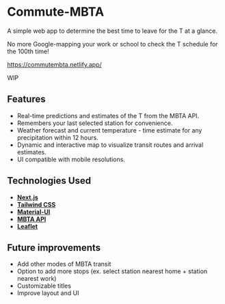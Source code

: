 # Commute-MBTA



A simple web app to determine the best time to leave for the T at a glance. 

No more Google-mapping your work or school to check the T schedule for the 100th time!

https://commutembta.netlify.app/

WIP

## Features
- Real-time predictions and estimates of the T from the MBTA API.
- Remembers your last selected station for convenience.  
- Weather forecast and current temperature - time estimate for any precipitation within 12 hours.
- Dynamic and interactive map to visualize transit routes and arrival estimates.
- UI compatible with mobile resolutions.

## Technologies Used
- [**Next.js**](https://nextjs.org/)
- [**Tailwind CSS**](https://tailwindcss.com/)
- [**Material-UI**](https://mui.com/)
- [**MBTA API**](https://api-v3.mbta.com/)
- [**Leaflet**](https://leafletjs.com/)

## Future improvements
- Add other modes of MBTA transit
- Option to add more stops (ex. select station nearest home + station nearest work)
- Customizable titles
- Improve layout and UI
